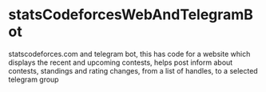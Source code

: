 # statsCodeforcesWebAndTelegramBot
statscodeforces.com and telegram bot, this has code for a website which displays the recent and upcoming contests, helps post inform about contests, standings and rating changes, from a list of handles, to a selected telegram group

